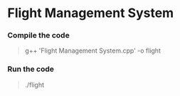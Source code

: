 # Flight Management System 

### Compile the code
> g++ 'Flight Management System.cpp' -o flight

### Run the code
> ./flight
